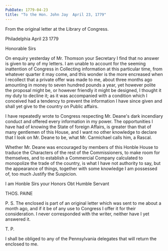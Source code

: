 ```yaml
---
PubDate: 1779-04-23
title: "To the Hon. John Jay  April 23, 1779"
---
```


   From the original letter at the Library of Congress.

   Philadelphia April 23 1779

   Honorable Sirs

   On enquiry yesterday of Mr. Thomson your Secretary I find that no
   answer is given to any of my letters. I am unable to account for the
   seeming inattention of Congress in Collecting information at this
   particular time, from whatever quarter it may come, and this wonder is the
   more encreased when I recollect that a private offer was made to me, about
   three months ago amounting in money to seven hundred pounds a year, yet however polite
   the proposal might be, or however friendly it might be designed, I thought
   it my duty to decline it; as it was accompanied with a condition which I
   conceived had a tendency to prevent the information I have since given
   and shall yet give to the country on Public affairs.

   I have repeatedly wrote to Congress respecting Mr. Deane's dark incendiary
   conduct and offered every information in my power. The opportunities I
   have had of knowing the State of foreign Affairs, is greater than that of
   many gentlemen of this House, and I want no other knowledge to declare
   that I look on Mr. Deane to be, what Mr. Carmichael calls him, a Rascal.

   Whether Mr. Deane was encouraged by members of this Honble House to
   traduce the Characters of the rest of the Commissioners, to make room for
   themselves, and to establish a Commercial Company calculated to monopolize
   the trade of the country, is what I have not authority to say, but the
   appearance of things, together with some knowledge I am possessed of, too
   much Justify the Suspicion.

   I am Honble Sirs your Honors Obt Humble Servant

   THOS. PAINE

   P. S. The enclosed is part of an original letter which was sent to me
   about a month ago, and if it be of any use to Congress I offer it for
   their consideration. I never corresponded with the writer, neither have I
   yet answered it.

   T. P.

   I shall be obliged to any of the Pennsylvania delegates that will return
   the enclosed to me.


